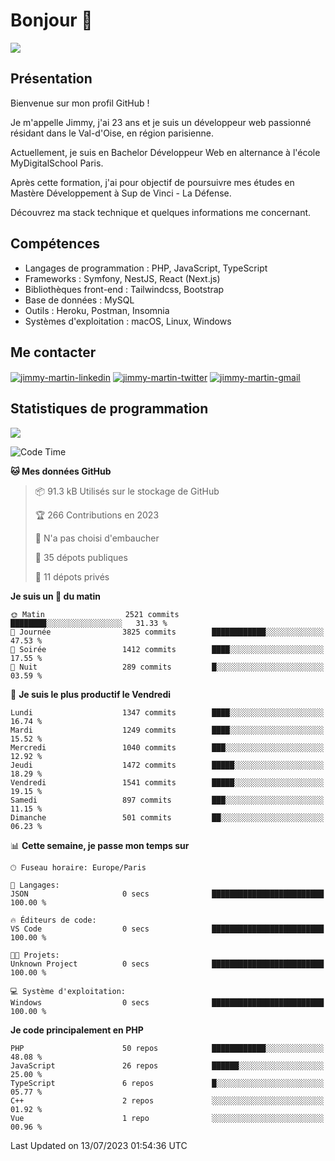 # Bonjour 👋

![](https://komarev.com/ghpvc/?username=jimmy-martin&color=1a1b27)

## Présentation

Bienvenue sur mon profil GitHub !

Je m'appelle Jimmy, j'ai 23 ans et je suis un développeur web passionné résidant dans le Val-d'Oise, en région parisienne.

Actuellement, je suis en Bachelor Développeur Web en alternance à l'école MyDigitalSchool Paris.

Après cette formation, j'ai pour objectif de poursuivre mes études en Mastère Développement à Sup de Vinci - La Défense.

Découvrez ma stack technique et quelques informations me concernant.

## Compétences

- Langages de programmation : PHP, JavaScript, TypeScript
- Frameworks : Symfony, NestJS, React (Next.js)
- Bibliothèques front-end : Tailwindcss, Bootstrap
- Base de données : MySQL
- Outils : Heroku, Postman, Insomnia
- Systèmes d'exploitation : macOS, Linux, Windows

## Me contacter

<p>
<a href="https://www.linkedin.com/in/jimmy-martin-dev/" target="_blank"><img align="center" src="https://img.shields.io/badge/-LinkedIn-0077B5?style=for-the-badge&logo=Linkedin&logoColor=white" alt="jimmy-martin-linkedin"/></a>
<a href="https://twitter.com/jimmydev_" target="_blank"><img align="center" src="https://img.shields.io/badge/-Twitter-1DA1F2?style=for-the-badge&logo=Twitter&logoColor=white" alt="jimmy-martin-twitter"/></a>
<a href="mailto:jimmy.martin952@gmail.com" target="_blank"><img align="center" src="https://img.shields.io/badge/gmail-D14836?style=for-the-badge&logo=gmail&logoColor=white" alt="jimmy-martin-gmail"/></a>
</p>

## Statistiques de programmation

<a href="https://github-readme-stats.vercel.app/api/top-langs/?username=jimmy-martin&layout=compact">
  <img align="center" src="https://github-readme-stats.vercel.app/api/top-langs/?username=jimmy-martin&layout=compact"/>
</a>

<!--START_SECTION:waka-->
![Code Time](http://img.shields.io/badge/Code%20Time-1%2C913%20hrs%203%20mins-blue)

**🐱 Mes données GitHub** 

> 📦 91.3 kB Utilisés sur le stockage de GitHub 
 > 
> 🏆 266 Contributions en 2023
 > 
> 🚫 N'a pas choisi d'embaucher
 > 
> 📜 35 dépots publiques 
 > 
> 🔑 11 dépots privés 
 > 
**Je suis un 🐤 du matin** 

```text
🌞 Matin                  2521 commits        ████████░░░░░░░░░░░░░░░░░   31.33 % 
🌆 Journée                3825 commits        ████████████░░░░░░░░░░░░░   47.53 % 
🌃 Soirée                 1412 commits        ████░░░░░░░░░░░░░░░░░░░░░   17.55 % 
🌙 Nuit                   289 commits         █░░░░░░░░░░░░░░░░░░░░░░░░   03.59 % 
```
📅 **Je suis le plus productif le Vendredi** 

```text
Lundi                    1347 commits        ████░░░░░░░░░░░░░░░░░░░░░   16.74 % 
Mardi                    1249 commits        ████░░░░░░░░░░░░░░░░░░░░░   15.52 % 
Mercredi                 1040 commits        ███░░░░░░░░░░░░░░░░░░░░░░   12.92 % 
Jeudi                    1472 commits        █████░░░░░░░░░░░░░░░░░░░░   18.29 % 
Vendredi                 1541 commits        █████░░░░░░░░░░░░░░░░░░░░   19.15 % 
Samedi                   897 commits         ███░░░░░░░░░░░░░░░░░░░░░░   11.15 % 
Dimanche                 501 commits         ██░░░░░░░░░░░░░░░░░░░░░░░   06.23 % 
```


📊 **Cette semaine, je passe mon temps sur** 

```text
🕑︎ Fuseau horaire: Europe/Paris

💬 Langages: 
JSON                     0 secs              █████████████████████████   100.00 % 

🔥 Éditeurs de code: 
VS Code                  0 secs              █████████████████████████   100.00 % 

🐱‍💻 Projets: 
Unknown Project          0 secs              █████████████████████████   100.00 % 

💻 Système d'exploitation: 
Windows                  0 secs              █████████████████████████   100.00 % 
```

**Je code principalement en PHP** 

```text
PHP                      50 repos            ████████████░░░░░░░░░░░░░   48.08 % 
JavaScript               26 repos            ██████░░░░░░░░░░░░░░░░░░░   25.00 % 
TypeScript               6 repos             █░░░░░░░░░░░░░░░░░░░░░░░░   05.77 % 
C++                      2 repos             ░░░░░░░░░░░░░░░░░░░░░░░░░   01.92 % 
Vue                      1 repo              ░░░░░░░░░░░░░░░░░░░░░░░░░   00.96 % 
```




 Last Updated on 13/07/2023 01:54:36 UTC
<!--END_SECTION:waka-->


